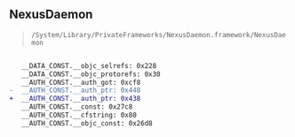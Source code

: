 ## NexusDaemon

> `/System/Library/PrivateFrameworks/NexusDaemon.framework/NexusDaemon`

```diff

   __DATA_CONST.__objc_selrefs: 0x228
   __DATA_CONST.__objc_protorefs: 0x30
   __AUTH_CONST.__auth_got: 0xcf8
-  __AUTH_CONST.__auth_ptr: 0x448
+  __AUTH_CONST.__auth_ptr: 0x438
   __AUTH_CONST.__const: 0x27c8
   __AUTH_CONST.__cfstring: 0x80
   __AUTH_CONST.__objc_const: 0x26d8

```
